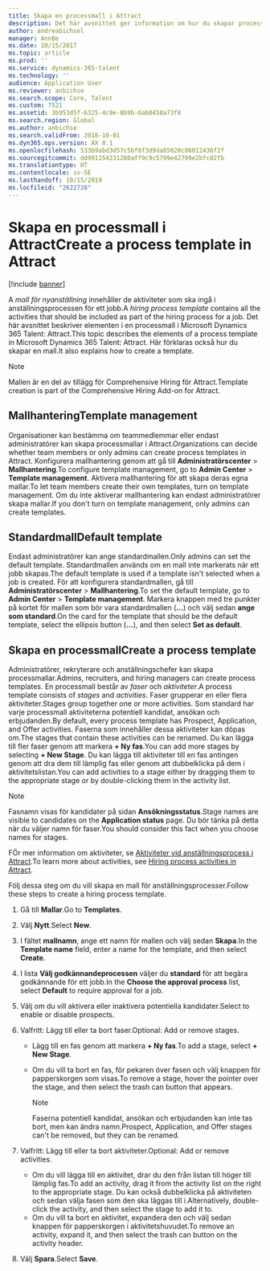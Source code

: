 ```yaml
---
title: Skapa en processmall i Attract
description: Det här avsnittet ger information om hur du skapar processmallar i Attract.
author: andreabichsel
manager: AnnBe
ms.date: 10/15/2017
ms.topic: article
ms.prod: ''
ms.service: dynamics-365-talent
ms.technology: ''
audience: Application User
ms.reviewer: anbichse
ms.search.scope: Core, Talent
ms.custom: 7521
ms.assetid: 3b953d5f-6325-4c9e-8b9b-6ab0458a73f8
ms.search.region: Global
ms.author: anbichse
ms.search.validFrom: 2018-10-01
ms.dyn365.ops.version: AX 8.1
ms.openlocfilehash: 533b9abd3d57c5bf8f3d9da85020c86012436f2f
ms.sourcegitcommit: dd991154231280aff9c9c5799e42799e2bfc02fb
ms.translationtype: HT
ms.contentlocale: sv-SE
ms.lasthandoff: 10/15/2019
ms.locfileid: "2622728"
---
```

# <a name="create-a-process-template-in-attract"></a><span data-ttu-id="02b7e-103">Skapa en processmall i Attract</span><span class="sxs-lookup"><span data-stu-id="02b7e-103">Create a process template in Attract</span></span>

[!include [banner](includes/banner.md)]

<span data-ttu-id="02b7e-104">A *mall för nyanställning* innehåller de aktiviteter som ska ingå i anställningsprocessen för ett jobb.</span><span class="sxs-lookup"><span data-stu-id="02b7e-104">A *hiring process template* contains all the activities that should be included as part of the hiring process for a job.</span></span> <span data-ttu-id="02b7e-105">Det här avsnittet beskriver elementen i en processmall i Microsoft Dynamics 365 Talent: Attract.</span><span class="sxs-lookup"><span data-stu-id="02b7e-105">This topic describes the elements of a process template in Microsoft Dynamics 365 Talent: Attract.</span></span> <span data-ttu-id="02b7e-106">Här förklaras också hur du skapar en mall.</span><span class="sxs-lookup"><span data-stu-id="02b7e-106">It also explains how to create a template.</span></span>

> [!NOTE]
> <span data-ttu-id="02b7e-107">Mallen är en del av tillägg för Comprehensive Hiring för Attract.</span><span class="sxs-lookup"><span data-stu-id="02b7e-107">Template creation is part of the Comprehensive Hiring Add-on for Attract.</span></span>

## <a name="template-management"></a><span data-ttu-id="02b7e-108">Mallhantering</span><span class="sxs-lookup"><span data-stu-id="02b7e-108">Template management</span></span>

<span data-ttu-id="02b7e-109">Organisationer kan bestämma om teammedlemmar eller endast administratörer kan skapa processmallar i Attract.</span><span class="sxs-lookup"><span data-stu-id="02b7e-109">Organizations can decide whether team members or only admins can create process templates in Attract.</span></span> <span data-ttu-id="02b7e-110">Konfigurera mallhantering genom att gå till **Administratörscenter** \> **Mallhantering**.</span><span class="sxs-lookup"><span data-stu-id="02b7e-110">To configure template management, go to **Admin Center** \> **Template management**.</span></span> <span data-ttu-id="02b7e-111">Aktivera mallhantering för att skapa deras egna mallar.</span><span class="sxs-lookup"><span data-stu-id="02b7e-111">To let team members create their own templates, turn on template management.</span></span> <span data-ttu-id="02b7e-112">Om du inte aktiverar mallhantering kan endast administratörer skapa mallar.</span><span class="sxs-lookup"><span data-stu-id="02b7e-112">If you don't turn on template management, only admins can create templates.</span></span>

## <a name="default-template"></a><span data-ttu-id="02b7e-113">Standardmall</span><span class="sxs-lookup"><span data-stu-id="02b7e-113">Default template</span></span>

<span data-ttu-id="02b7e-114">Endast administratörer kan ange standardmallen.</span><span class="sxs-lookup"><span data-stu-id="02b7e-114">Only admins can set the default template.</span></span> <span data-ttu-id="02b7e-115">Standardmallen används om en mall inte markerats när ett jobb skapas.</span><span class="sxs-lookup"><span data-stu-id="02b7e-115">The default template is used if a template isn't selected when a job is created.</span></span> <span data-ttu-id="02b7e-116">För att konfigurera standardmallen, gå till **Administratörscenter** \> **Mallhantering**.</span><span class="sxs-lookup"><span data-stu-id="02b7e-116">To set the default template, go to **Admin Center** \> **Template management**.</span></span> <span data-ttu-id="02b7e-117">Markera knappen med tre punkter på kortet för mallen som bör vara standardmallen (**...**) och välj sedan **ange som standard**.</span><span class="sxs-lookup"><span data-stu-id="02b7e-117">On the card for the template that should be the default template, select the ellipsis button (**...**), and then select **Set as default**.</span></span>

## <a name="create-a-process-template"></a><span data-ttu-id="02b7e-118">Skapa en processmall</span><span class="sxs-lookup"><span data-stu-id="02b7e-118">Create a process template</span></span>

<span data-ttu-id="02b7e-119">Administratörer, rekryterare och anställningschefer kan skapa processmallar.</span><span class="sxs-lookup"><span data-stu-id="02b7e-119">Admins, recruiters, and hiring managers can create process templates.</span></span> <span data-ttu-id="02b7e-120">En processmall består av *faser* och *aktiviteter*.</span><span class="sxs-lookup"><span data-stu-id="02b7e-120">A process template consists of *stages* and *activities*.</span></span> <span data-ttu-id="02b7e-121">Faser grupperar en eller flera aktiviteter.</span><span class="sxs-lookup"><span data-stu-id="02b7e-121">Stages group together one or more activities.</span></span> <span data-ttu-id="02b7e-122">Som standard har varje processmall aktiviteterna potentiell kandidat, ansökan och erbjudanden.</span><span class="sxs-lookup"><span data-stu-id="02b7e-122">By default, every process template has Prospect, Application, and Offer activities.</span></span> <span data-ttu-id="02b7e-123">Faserna som innehåller dessa aktiviteter kan döpas om.</span><span class="sxs-lookup"><span data-stu-id="02b7e-123">The stages that contain these activities can be renamed.</span></span> <span data-ttu-id="02b7e-124">Du kan lägga till fler faser genom att markera **+ Ny fas**.</span><span class="sxs-lookup"><span data-stu-id="02b7e-124">You can add more stages by selecting **+ New Stage**.</span></span> <span data-ttu-id="02b7e-125">Du kan lägga till aktiviteter till en fas antingen genom att dra dem till lämplig fas eller genom att dubbelklicka på dem i aktivitetslistan.</span><span class="sxs-lookup"><span data-stu-id="02b7e-125">You can add activities to a stage either by dragging them to the appropriate stage or by double-clicking them in the activity list.</span></span>

> [!NOTE]
> <span data-ttu-id="02b7e-126">Fasnamn visas för kandidater på sidan **Ansökningsstatus**.</span><span class="sxs-lookup"><span data-stu-id="02b7e-126">Stage names are visible to candidates on the **Application status** page.</span></span> <span data-ttu-id="02b7e-127">Du bör tänka på detta när du väljer namn för faser.</span><span class="sxs-lookup"><span data-stu-id="02b7e-127">You should consider this fact when you choose names for stages.</span></span>

<span data-ttu-id="02b7e-128">FÖr mer information om aktiviteter, se [Aktiviteter vid anställningsprocess i Attract](./activities-attract.md).</span><span class="sxs-lookup"><span data-stu-id="02b7e-128">To learn more about activities, see [Hiring process activities in Attract](./activities-attract.md).</span></span>

<span data-ttu-id="02b7e-129">Följ dessa steg om du vill skapa en mall för anställningsprocesser.</span><span class="sxs-lookup"><span data-stu-id="02b7e-129">Follow these steps to create a hiring process template.</span></span>

1. <span data-ttu-id="02b7e-130">Gå till **Mallar**.</span><span class="sxs-lookup"><span data-stu-id="02b7e-130">Go to **Templates**.</span></span>
2. <span data-ttu-id="02b7e-131">Välj **Nytt**.</span><span class="sxs-lookup"><span data-stu-id="02b7e-131">Select **New**.</span></span>
3. <span data-ttu-id="02b7e-132">I fältet **mallnamn**, ange ett namn för mallen och välj sedan **Skapa**.</span><span class="sxs-lookup"><span data-stu-id="02b7e-132">In the **Template name** field, enter a name for the template, and then select **Create**.</span></span>
4. <span data-ttu-id="02b7e-133">I lista **Välj godkännandeprocessen** väljer du **standard** för att begära godkännande för ett jobb.</span><span class="sxs-lookup"><span data-stu-id="02b7e-133">In the **Choose the approval process** list, select **Default** to require approval for a job.</span></span>
5. <span data-ttu-id="02b7e-134">Välj om du vill aktivera eller inaktivera potentiella kandidater.</span><span class="sxs-lookup"><span data-stu-id="02b7e-134">Select to enable or disable prospects.</span></span>
6. <span data-ttu-id="02b7e-135">Valfritt: Lägg till eller ta bort faser.</span><span class="sxs-lookup"><span data-stu-id="02b7e-135">Optional: Add or remove stages.</span></span>

    - <span data-ttu-id="02b7e-136">Lägg till en fas genom att markera **+ Ny fas**.</span><span class="sxs-lookup"><span data-stu-id="02b7e-136">To add a stage, select **+ New Stage**.</span></span>
    - <span data-ttu-id="02b7e-137">Om du vill ta bort en fas, för pekaren över fasen och välj knappen för papperskorgen som visas.</span><span class="sxs-lookup"><span data-stu-id="02b7e-137">To remove a stage, hover the pointer over the stage, and then select the trash can button that appears.</span></span>

        > [!NOTE]
        > <span data-ttu-id="02b7e-138">Faserna potentiell kandidat, ansökan och erbjudanden kan inte tas bort, men kan ändra namn.</span><span class="sxs-lookup"><span data-stu-id="02b7e-138">Prospect, Application, and Offer stages can't be removed, but they can be renamed.</span></span>

7. <span data-ttu-id="02b7e-139">Valfritt: Lägg till eller ta bort aktiviteter.</span><span class="sxs-lookup"><span data-stu-id="02b7e-139">Optional: Add or remove activities.</span></span>

    - <span data-ttu-id="02b7e-140">Om du vill lägga till en aktivitet, drar du den från listan till höger till lämplig fas.</span><span class="sxs-lookup"><span data-stu-id="02b7e-140">To add an activity, drag it from the activity list on the right to the appropriate stage.</span></span> <span data-ttu-id="02b7e-141">Du kan också dubbelklicka på aktiviteten och sedan välja fasen som den ska läggas till i.</span><span class="sxs-lookup"><span data-stu-id="02b7e-141">Alternatively, double-click the activity, and then select the stage to add it to.</span></span>
    - <span data-ttu-id="02b7e-142">Om du vill ta bort en aktivitet, expandera den och välj sedan knappen för papperskorgen i aktivitetshuvudet.</span><span class="sxs-lookup"><span data-stu-id="02b7e-142">To remove an activity, expand it, and then select the trash can button on the activity header.</span></span>

8. <span data-ttu-id="02b7e-143">Välj **Spara**.</span><span class="sxs-lookup"><span data-stu-id="02b7e-143">Select **Save**.</span></span>
